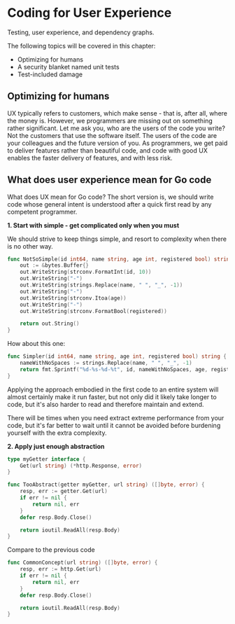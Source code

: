 # Coding for User Experience

Testing, user experience, and dependency graphs. 

The following topics will be covered in this chapter:

- Optimizing for humans
- A security blanket named unit tests
- Test-included damage

## Optimizing for humans

UX typically refers to customers, which make sense - that is, after all, where the money is. However, we programmers are missing out on something rather significant. Let me ask you, who are the users of the code you write? Not the customers that use the software itself. The users of the code are your colleagues and the future version of you. As programmers, we get paid to deliver features rather than beautiful code, and code with good UX enables the faster delivery of features, and with less risk.

## What does user experience mean for Go code

What does UX mean for Go code? The short version is, we should write code whose general intent is understood after a quick first read by any competent programmer.

**1. Start with simple - get complicated only when you must**

We should strive to keep things simple, and resort to complexity when there is no other way.

```go
func NotSoSimple(id int64, name string, age int, registered bool) string {
    out := &bytes.Buffer{}
    out.WriteString(strconv.FormatInt(id, 10))
    out.WriteString("-")
    out.WriteString(strings.Replace(name, " ", "_", -1))
    out.WriteString("-")
    out.WriteString(strconv.Itoa(age))
    out.WriteString("-")
    out.WriteString(strconv.FormatBool(registered))

    return out.String()
}
```

How about this one:

```go
func Simpler(id int64, name string, age int, registered bool) string {
    nameWithNoSpaces := strings.Replace(name, " ", "_", -1)
    return fmt.Sprintf("%d-%s-%d-%t", id, nameWithNoSpaces, age, registered)
}
```

Applying the approach embodied in the first code to an entire system will almost certainly make it run faster, but not only did it likely take longer to code, but it's also harder to read and therefore maintain and extend.

There will be times when you need extract extreme performance from your code, but it's far better to wait until it cannot be avoided before burdening yourself with the extra complexity.

**2. Apply just enough abstraction**

```go
type myGetter interface {
    Get(url string) (*http.Response, error)
}

func TooAbstract(getter myGetter, url string) ([]byte, error) {
    resp, err := getter.Get(url)
    if err != nil {
        return nil, err
    }
    defer resp.Body.Close()

    return ioutil.ReadAll(resp.Body)
}
```

Compare to the previous code

```go
func CommonConcept(url string) ([]byte, error) {
    resp, err := http.Get(url)
    if err != nil {
        return nil, err
    }
    defer resp.Body.Close()

    return ioutil.ReadAll(resp.Body)
}
```